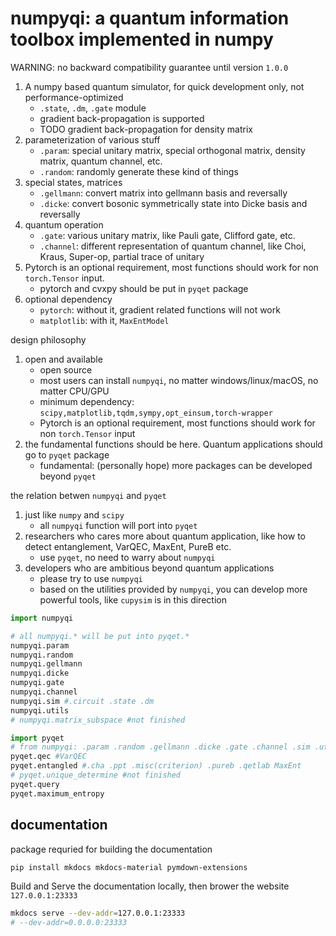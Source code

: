 # numpyqi: a quantum information toolbox implemented in numpy

WARNING: no backward compatibility guarantee until version `1.0.0`

1. A numpy based quantum simulator, for quick development only, not performance-optimized
   * `.state`, `.dm`, `.gate` module
   * gradient back-propagation is supported
   * TODO gradient back-propagation for density matrix
2. parameterization of various stuff
   * `.param`: special unitary matrix, special orthogonal matrix, density matrix, quantum channel, etc.
   * `.random`: randomly generate these kind of things
3. special states, matrices
   * `.gellmann`: convert matrix into gellmann basis and reversally
   * `.dicke`: convert bosonic symmetrically state into Dicke basis and reversally
4. quantum operation
   * `.gate`: various unitary matrix, like Pauli gate, Clifford gate, etc.
   * `.channel`: different representation of quantum channel, like Choi, Kraus, Super-op, partial trace of unitary
5. Pytorch is an optional requirement, most functions should work for non `torch.Tensor` input.
   * pytorch and cvxpy should be put in `pyqet` package
6. optional dependency
   * `pytorch`: without it, gradient related functions will not work
   * `matplotlib`: with it, `MaxEntModel`

design philosophy

1. open and available
   * open source
   * most users can install `numpyqi`, no matter windows/linux/macOS, no matter CPU/GPU
   * minimum dependency: `scipy,matplotlib,tqdm,sympy,opt_einsum,torch-wrapper`
   * Pytorch is an optional requirement, most functions should work for non `torch.Tensor` input
2. the fundamental functions should be here. Quantum applications should go to `pyqet` package
   * fundamental: (personally hope) more packages can be developed beyond `pyqet`

the relation betwen `numpyqi` and `pyqet`

1. just like `numpy` and `scipy`
   * all `numpyqi` function will port into `pyqet`
2. researchers who cares more about quantum application, like how to detect entanglement, VarQEC, MaxEnt, PureB etc.
   * use `pyqet`, no need to warry about `numpyqi`
3. developers who are ambitious beyond quantum applications
   * please try to use `numpyqi`
   * based on the utilities provided by `numpyqi`, you can develop more powerful tools, like `cupysim` is in this direction

```python
import numpyqi

# all numpyqi.* will be put into pyqet.*
numpyqi.param
numpyqi.random
numpyqi.gellmann
numpyqi.dicke
numpyqi.gate
numpyqi.channel
numpyqi.sim #.circuit .state .dm
numpyqi.utils
# numpyqi.matrix_subspace #not finished

import pyqet
# from numpyqi: .param .random .gellmann .dicke .gate .channel .sim .utils
pyqet.qec #VarQEC
pyqet.entangled #.cha .ppt .misc(criterion) .pureb .qetlab MaxEnt
# pyqet.unique_determine #not finished
pyqet.query
pyqet.maximum_entropy
```

## documentation

package requried for building the documentation

```bash
pip install mkdocs mkdocs-material pymdown-extensions
```

Build and Serve the documentation locally, then brower the website `127.0.0.1:23333`

```bash
mkdocs serve --dev-addr=127.0.0.1:23333
# --dev-addr=0.0.0.0:23333
```
